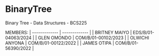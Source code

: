 # BinaryTree
Binary Tree - Data Structures  -  BCS225

MEMBERS:
| -------------  | -------------       |
| BRITNEY MAIYO  | EDS/B/01-04063/2024 |
| GLEN OMONDO    | COM/B/01-00102/2023 |
| OLWICHI ANYONA | COM/B/01-00122/2022 |
| JAMES OTIPA    | COM/B/01-56390/2022 |
